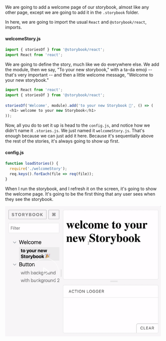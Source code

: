 We are going to add a welcome page of our storybook, almost like any other page, except we are going to add it in the `.storybook` folder.

In here, we are going to import the usual `React` and `@storybook/react`, imports. 

#### welcomeStory.js
```javascript
import { storiesOf } from '@storybook/react';
import React from 'react';
```

We are going to define the story, much like we do everywhere else. We add the module, then we say, "To your new storybook," with a ta-da emoji -- that's very important -- and then a little welcome message, "Welcome to your new storybook."

```javascript
import React from 'react';
import { storiesOf } from '@storybook/react';

storiesOf('Welcome', module).add('to your new Storybook 🎉', () => (
  <h1> welcome to your new Storybook</h1>
));
```

Now, all you do to set it up is head to the `config.js`, and notice how we didn't name it `.stories.js`. We just named it `welcomeStory.js`. That's enough because we can just add it here. Because it's sequentially above the rest of the stories, it's always going to show up first.

#### config.js
```javascript
function loadStories() {
  require('./welcomeStory');
  req.keys().forEach(file => req(file));
}
```

When I run the storybook, and I refresh it on the screen, it's going to show the welcome page. It's going to be the first thing that any user sees when they see the storybook.

![Welcome](../images/react-add-a-welcome-page-with-sequential-stories-to-a-react-storybook-welcome.png)